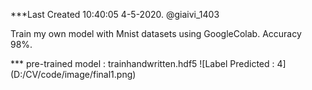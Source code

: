 ***Last Created 10:40:05 4-5-2020.
@giaivi_1403

Train my own model with Mnist datasets using GoogleColab.
Accuracy 98%.

*** pre-trained model : trainhandwritten.hdf5
![Label Predicted : 4] (D:/CV/code/image/final1.png)


